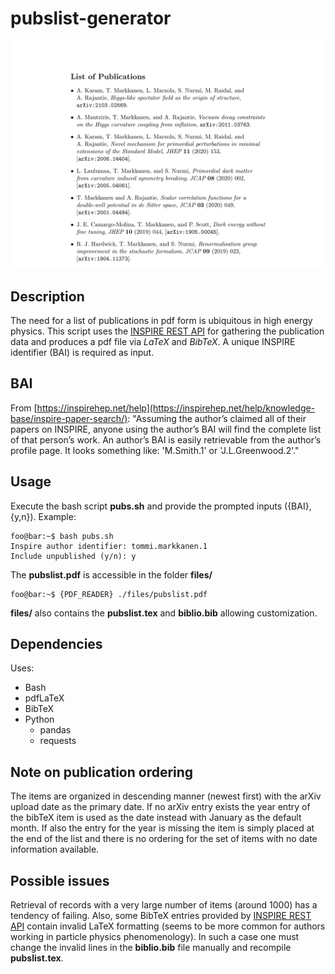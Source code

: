 # pubslist-generator

![](./files/image.jpg)
## Description

The need for a list of publications in pdf form is ubiquitous in high energy physics. This script uses the [INSPIRE REST API](https://github.com/inspirehep/rest-api-doc) for gathering the publication data and produces a pdf file via *LaTeX* and *BibTeX*. A unique INSPIRE identifier (BAI) is required as input.

## BAI

From [https://inspirehep.net/help](https://inspirehep.net/help/knowledge-base/inspire-paper-search/): "Assuming the author’s claimed all of their papers on INSPIRE, anyone using the author’s BAI will find the complete list of that person’s work. An author’s BAI is easily retrievable from the author’s profile page. It looks something like: 'M.Smith.1' or 'J.L.Greenwood.2'."

## Usage
Execute the bash script **pubs.sh** and provide the prompted inputs ({BAI}, {y,n}). Example:

```console
foo@bar:~$ bash pubs.sh
Inspire author identifier: tommi.markkanen.1
Include unpublished (y/n): y
```
The **pubslist.pdf** is accessible in the folder **files/**
```console
foo@bar:~$ {PDF_READER} ./files/pubslist.pdf
```
**files/** also contains the **pubslist.tex** and **biblio.bib** allowing customization.

## Dependencies
Uses:
- Bash
- pdfLaTeX
- BibTeX
- Python
  - pandas
  - requests

## Note on publication ordering
The items are organized in descending manner (newest first) with the arXiv
upload date as the primary date. If no arXiv entry exists the year entry of the bibTeX item is used as the date instead with January as the default month. If also the entry for the year is missing the item is simply placed at the end of the list and there is no ordering for the set of items with no date information available.   

## Possible issues
Retrieval of records with a very large number of items (around 1000) has a tendency of failing. Also, some BibTeX entries provided by [INSPIRE REST API](https://github.com/inspirehep/rest-api-doc) contain invalid LaTeX formatting (seems to be more common for authors working in particle physics phenomenology). In such a case one must change the invalid lines in the **biblio.bib** file manually and recompile **pubslist.tex**.
